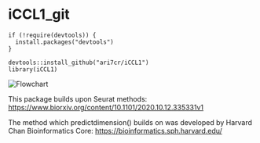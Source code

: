 # iCCL1_git

````
if (!require(devtools)) {
  install.packages("devtools")
}

devtools::install_github("ari7cr/iCCL1")
library(iCCL1)
````

![Flowchart](https://drive.google.com/file/d/11dON8Nv49Ku_PS_d0JhjcW0lfCiNR-nY/view?usp=sharing)


This package builds upon Seurat methods:
https://www.biorxiv.org/content/10.1101/2020.10.12.335331v1

The method which predictdimension() builds on was developed by Harvard Chan Bioinformatics Core:
https://bioinformatics.sph.harvard.edu/

